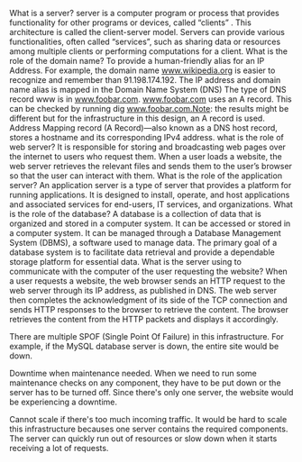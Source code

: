 What is a server?
                 server is a computer program or process that provides 
                 functionality for other programs or devices, called “clients”
                 . This architecture is called the client-server model. 
                 Servers can provide various functionalities, often called
                 “services”, such as sharing data or resources among multiple
                  clients or performing computations for a client.
What is the role of the domain name?
             To provide a human-friendly alias for an IP Address. For example,
             the domain name www.wikipedia.org is easier to recognize and 
             remember than 91.198.174.192. The IP address and domain name
             alias is mapped in the Domain Name System (DNS)
The type of DNS record www is in www.foobar.com.
             www.foobar.com uses an A record. This can be checked by running
             dig www.foobar.com.Note: the results might be different but for 
              the infrastructure in this design, an A record is used. Address
              Mapping record (A Record)—also known as a DNS host record,
              stores a hostname and its corresponding IPv4 address.
what is the role of web server?
             It is responsible for storing and broadcasting web pages over
             the internet to users who request them. When a user loads a 
             website, the web server retrieves the relevant files and sends
             them to the user’s browser so that the user can interact with 
             them.
What is the role of the application server?
              An application server is a type of server that provides a 
              platform for running applications. It is designed to install, 
              operate, and host applications and associated services for 
              end-users, IT services, and organizations.
What is the role of the database?
             A database is a collection of data that is organized and stored 
             in a computer system. It can be accessed or stored in a computer
             system. It can be managed through a Database Management System 
            (DBMS), a software used to manage data. The primary goal of a 
            database system is to facilitate data retrieval and provide a 
            dependable storage platform for essential data.
What is the server using to communicate with the computer of the user requesting the website?
            When a user requests a website, the web browser sends an HTTP 
            request to the web server through its IP address, as published 
            in DNS. The web server then completes the acknowledgment of its 
            side of the TCP connection and sends HTTP responses to the browser
             to retrieve the content. The browser retrieves the content from 
             the HTTP packets and displays it accordingly.

There are multiple SPOF (Single Point Of Failure) in this infrastructure.
For example, if the MySQL database server is down, the entire site would be down.

Downtime when maintenance needed.
When we need to run some maintenance checks on any component, they have to be put down or the server has to be turned off. Since there's only one server, the website would be experiencing a downtime.

Cannot scale if there's too much incoming traffic.
It would be hard to scale this infrastructure becauses one server contains the required components. The server can quickly run out of resources or slow down when it starts receiving a lot of requests.



